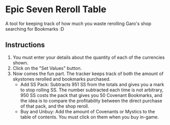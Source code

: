 # Epic Seven Reroll Table
A tool for keeping track of how much you waste rerolling Garo's shop searching for Bookmarks :D

## Instructions
1. You must enter your details about the quantity of each of the currencies shown.
2. Click on the "Set Values" button.
3. Now comes the fun part. The tracker keeps track of both the amount of skystones rerolled and bookmarks purchased.
	  - Add SS Pack: Subtracts 951 SS from the totals and gives you a mark to stop rolling SS. The number subtracted each time is not arbitrary, 950 SS costs the pack that gives you 50 Covenant Bookmarks, and the idea is to compare the profitability between the direct purchase of that pack, and the shop reroll.
	  - Buy and Unbuy: Add the amount of Covenants or Mystics to the table of contents. You must click on them when you buy in-game.
